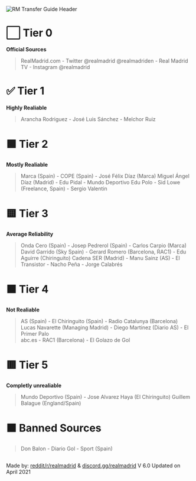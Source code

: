 ![RM Transfer Guide Header](https://user-images.githubusercontent.com/82177200/114086522-909a0b00-9867-11eb-9ed3-8d87756121c3.png)



# :white_large_square: Tier 0 
**Official Sources**


> RealMadrid.com - Twitter @realmadrid @realmadriden - Real Madrid TV - Instagram @realmadrid


# :white_check_mark: Tier 1 
**Highly Realiable**

> Arancha Rodriguez - José Luis Sánchez - Melchor Ruiz

# :green_square: Tier 2
**Mostly Realiable**


> Marca (Spain) -		COPE (Spain) - José Félix Díaz (Marca)
Miguel Ángel Díaz (Madrid) - Edu Pidal	 - 	Mundo Deportivo
Edu Polo - Sid Lowe (Freelance, Spain)	- 	Sergio Valentin					

# :yellow_square: Tier 3
**Average Reliability**


> Onda Cero (Spain)	 - Josep Pedrerol (Spain) - Carlos Carpio (Marca)
David Garrido (Sky Spain) - Gerard Romero (Barcelona, RAC1) - Edu Aguirre (Chiringuito)
Cadena SER (Madrid) - Manu Sainz (AS) - 	El Transistor - Nacho Peña - Jorge Calabrés		

# :orange_square: Tier 4
**Not Realiable**


> AS (Spain) - El Chiringuito (Spain) - Radio Catalunya (Barcelona)
Lucas Navarette (Managing Madrid) - Diego Martinez (Diario AS) - El Primer Palo		
abc.es - RAC1 (Barcelona) - 	El Golazo de Gol		

# :red_square: Tier 5
**Completly unrealiable**


> Mundo Deportivo (Spain) - Jose Alvarez Haya (El Chiringuito)
Guillem Balague (England/Spain)


# :black_large_square: Banned Sources

> Don Balon - Diario Gol - Sport (Spain)		

##


Made by: [reddit/r/realmadrid](https://www.reddit.com/r/realmadrid) & [discord.gg/realmadrid](https://discord.com/invite/RealMadrid)
V 6.0 Updated on April 2021
